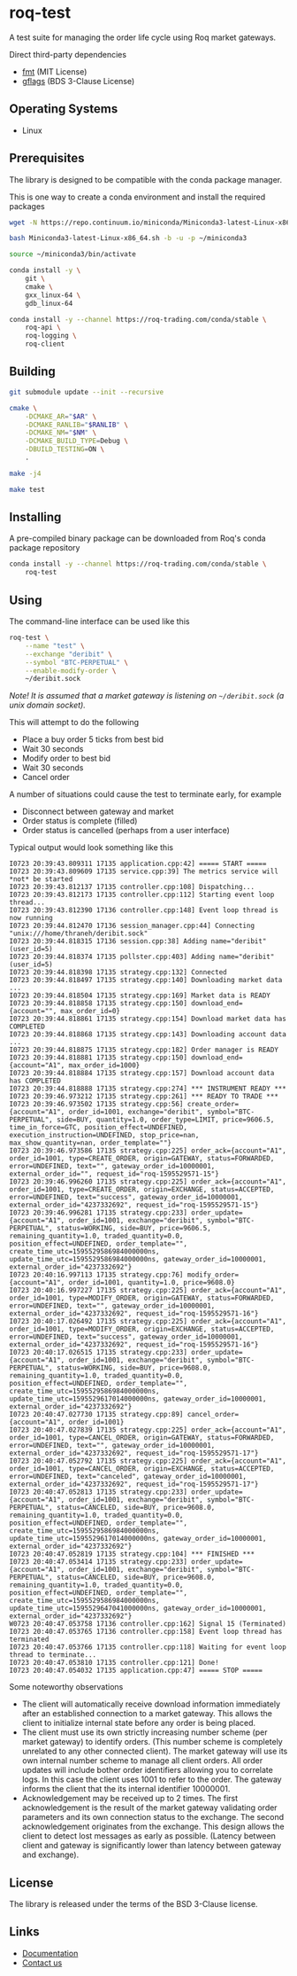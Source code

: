 # roq-test


A test suite for managing the order life cycle using Roq market gateways.

Direct third-party dependencies

* [fmt](https://github.com/fmtlib/fmt) (MIT License)
* [gflags](https://github.com/gflags/gflags) (BDS 3-Clause License)


## Operating Systems

* Linux


## Prerequisites

The library is designed to be compatible with the conda package manager.

This is one way to create a conda environment and install the required
packages

```bash
wget -N https://repo.continuum.io/miniconda/Miniconda3-latest-Linux-x86_64.sh

bash Miniconda3-latest-Linux-x86_64.sh -b -u -p ~/miniconda3

source ~/miniconda3/bin/activate

conda install -y \
    git \
    cmake \
    gxx_linux-64 \
    gdb_linux-64

conda install -y --channel https://roq-trading.com/conda/stable \
    roq-api \
    roq-logging \
    roq-client
```


## Building

```bash
git submodule update --init --recursive

cmake \
    -DCMAKE_AR="$AR" \
    -DCMAKE_RANLIB="$RANLIB" \
    -DCMAKE_NM="$NM" \
    -DCMAKE_BUILD_TYPE=Debug \
    -DBUILD_TESTING=ON \
    .

make -j4

make test
```


## Installing

A pre-compiled binary package can be downloaded from Roq's conda package
repository

```bash
conda install -y --channel https://roq-trading.com/conda/stable \
    roq-test
```

## Using

The command-line interface can be used like this

```bash
roq-test \
    --name "test" \
    --exchange "deribit" \
    --symbol "BTC-PERPETUAL" \
    --enable-modify-order \
    ~/deribit.sock
```

*Note! It is assumed that a market gateway is listening on `~/deribit.sock` (a
unix domain socket).*

This will attempt to do the following

* Place a buy order 5 ticks from best bid
* Wait 30 seconds
* Modify order to best bid
* Wait 30 seconds
* Cancel order

A number of situations could cause the test to terminate early, for example

* Disconnect between gateway and market
* Order status is complete (filled)
* Order status is cancelled (perhaps from a user interface)

Typical output would look something like this

```text
I0723 20:39:43.809311 17135 application.cpp:42] ===== START =====
I0723 20:39:43.809609 17135 service.cpp:39] The metrics service will *not* be started
I0723 20:39:43.812137 17135 controller.cpp:108] Dispatching...
I0723 20:39:43.812173 17135 controller.cpp:112] Starting event loop thread...
I0723 20:39:43.812390 17136 controller.cpp:148] Event loop thread is now running
I0723 20:39:44.812470 17136 session_manager.cpp:44] Connecting "unix:///home/thraneh/deribit.sock"
I0723 20:39:44.818315 17136 session.cpp:38] Adding name="deribit" (user_id=5)
I0723 20:39:44.818374 17135 pollster.cpp:403] Adding name="deribit" (user_id=5)
I0723 20:39:44.818398 17135 strategy.cpp:132] Connected
I0723 20:39:44.818497 17135 strategy.cpp:140] Downloading market data ...
I0723 20:39:44.818504 17135 strategy.cpp:169] Market data is READY
I0723 20:39:44.818858 17135 strategy.cpp:150] download_end={account="", max_order_id=0}
I0723 20:39:44.818861 17135 strategy.cpp:154] Download market data has COMPLETED
I0723 20:39:44.818868 17135 strategy.cpp:143] Downloading account data ...
I0723 20:39:44.818875 17135 strategy.cpp:182] Order manager is READY
I0723 20:39:44.818881 17135 strategy.cpp:150] download_end={account="A1", max_order_id=1000}
I0723 20:39:44.818884 17135 strategy.cpp:157] Download account data has COMPLETED
I0723 20:39:44.818888 17135 strategy.cpp:274] *** INSTRUMENT READY ***
I0723 20:39:46.973212 17135 strategy.cpp:261] *** READY TO TRADE ***
I0723 20:39:46.973502 17135 strategy.cpp:56] create_order={account="A1", order_id=1001, exchange="deribit", symbol="BTC-PERPETUAL", side=BUY, quantity=1.0, order_type=LIMIT, price=9606.5, time_in_force=GTC, position_effect=UNDEFINED, execution_instruction=UNDEFINED, stop_price=nan, max_show_quantity=nan, order_template=""}
I0723 20:39:46.973586 17135 strategy.cpp:225] order_ack={account="A1", order_id=1001, type=CREATE_ORDER, origin=GATEWAY, status=FORWARDED, error=UNDEFINED, text="", gateway_order_id=10000001, external_order_id="", request_id="roq-1595529571-15"}
I0723 20:39:46.996260 17135 strategy.cpp:225] order_ack={account="A1", order_id=1001, type=CREATE_ORDER, origin=EXCHANGE, status=ACCEPTED, error=UNDEFINED, text="success", gateway_order_id=10000001, external_order_id="4237332692", request_id="roq-1595529571-15"}
I0723 20:39:46.996281 17135 strategy.cpp:233] order_update={account="A1", order_id=1001, exchange="deribit", symbol="BTC-PERPETUAL", status=WORKING, side=BUY, price=9606.5, remaining_quantity=1.0, traded_quantity=0.0, position_effect=UNDEFINED, order_template="", create_time_utc=1595529586984000000ns, update_time_utc=1595529586984000000ns, gateway_order_id=10000001, external_order_id="4237332692"}
I0723 20:40:16.997113 17135 strategy.cpp:76] modify_order={account="A1", order_id=1001, quantity=1.0, price=9608.0}
I0723 20:40:16.997227 17135 strategy.cpp:225] order_ack={account="A1", order_id=1001, type=MODIFY_ORDER, origin=GATEWAY, status=FORWARDED, error=UNDEFINED, text="", gateway_order_id=10000001, external_order_id="4237332692", request_id="roq-1595529571-16"}
I0723 20:40:17.026492 17135 strategy.cpp:225] order_ack={account="A1", order_id=1001, type=MODIFY_ORDER, origin=EXCHANGE, status=ACCEPTED, error=UNDEFINED, text="success", gateway_order_id=10000001, external_order_id="4237332692", request_id="roq-1595529571-16"}
I0723 20:40:17.026515 17135 strategy.cpp:233] order_update={account="A1", order_id=1001, exchange="deribit", symbol="BTC-PERPETUAL", status=WORKING, side=BUY, price=9608.0, remaining_quantity=1.0, traded_quantity=0.0, position_effect=UNDEFINED, order_template="", create_time_utc=1595529586984000000ns, update_time_utc=1595529617014000000ns, gateway_order_id=10000001, external_order_id="4237332692"}
I0723 20:40:47.027730 17135 strategy.cpp:89] cancel_order={account="A1", order_id=1001}
I0723 20:40:47.027839 17135 strategy.cpp:225] order_ack={account="A1", order_id=1001, type=CANCEL_ORDER, origin=GATEWAY, status=FORWARDED, error=UNDEFINED, text="", gateway_order_id=10000001, external_order_id="4237332692", request_id="roq-1595529571-17"}
I0723 20:40:47.052792 17135 strategy.cpp:225] order_ack={account="A1", order_id=1001, type=CANCEL_ORDER, origin=EXCHANGE, status=ACCEPTED, error=UNDEFINED, text="canceled", gateway_order_id=10000001, external_order_id="4237332692", request_id="roq-1595529571-17"}
I0723 20:40:47.052813 17135 strategy.cpp:233] order_update={account="A1", order_id=1001, exchange="deribit", symbol="BTC-PERPETUAL", status=CANCELED, side=BUY, price=9608.0, remaining_quantity=1.0, traded_quantity=0.0, position_effect=UNDEFINED, order_template="", create_time_utc=1595529586984000000ns, update_time_utc=1595529617014000000ns, gateway_order_id=10000001, external_order_id="4237332692"}
I0723 20:40:47.052819 17135 strategy.cpp:104] *** FINISHED ***
I0723 20:40:47.053414 17135 strategy.cpp:233] order_update={account="A1", order_id=1001, exchange="deribit", symbol="BTC-PERPETUAL", status=CANCELED, side=BUY, price=9608.0, remaining_quantity=1.0, traded_quantity=0.0, position_effect=UNDEFINED, order_template="", create_time_utc=1595529586984000000ns, update_time_utc=1595529647041000000ns, gateway_order_id=10000001, external_order_id="4237332692"}
W0723 20:40:47.053758 17136 controller.cpp:162] Signal 15 (Terminated)
I0723 20:40:47.053765 17136 controller.cpp:158] Event loop thread has terminated
I0723 20:40:47.053766 17135 controller.cpp:118] Waiting for event loop thread to terminate...
I0723 20:40:47.053810 17135 controller.cpp:121] Done!
I0723 20:40:47.054032 17135 application.cpp:47] ===== STOP =====
```

Some noteworthy observations

* The client will automatically receive download information immediately
  after an established connection to a market gateway. This allows the client
  to initialize internal state before any order is being placed.
* The client must use its own strictly increasing number scheme (per market
  gateway) to identify orders. (This number scheme is completely unrelated to
  any other connected client). The market gateway will use its own internal
  number scheme to manage all client orders. All order updates will include
  bother order identifiers allowing you to correlate logs. In this case the
  client uses 1001 to refer to the order. The gateway informs the client that
  the its internal identifier 10000001.
* Acknowledgement may be received up to 2 times. The first acknowledgement is
  the result of the market gateway validating order parameters and its own
  connection status to the exchange. The second acknowledgement originates from
  the exchange. This design allows the client to detect lost messages as early
  as possible. (Latency between client and gateway is significantly lower than
  latency between gateway and exchange).


## License

The library is released under the terms of the BSD 3-Clause license.


## Links

* [Documentation](https://roq-trading.com/docs)
* [Contact us](mailto:info@roq-trading.com)
